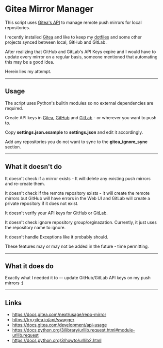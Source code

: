 # Gitea Mirror Manager

This script uses [Gitea's API](https://try.gitea.io/api/swagger) to manage remote push mirrors for local repositories.

I recently installed [Gitea](https://about.gitea.com/) and like to keep my [dotfiles](https://github.com/cn246-dotfiles) and some other projects synced between local, GitHub and GitLab.

After realizing that GitHub and GitLab's API Keys expire and I would have to update every mirror on a regular basis, someone mentioned that automating this may be a good idea.

Herein lies my attempt.

----

## Usage
The script uses Python's builtin modules so no external dependencies are required.

Create API keys in [Gitea](https://docs.gitea.com/development/api-usage), [GitHub](https://docs.github.com/en/authentication/keeping-your-account-and-data-secure/managing-your-personal-access-tokens) and [GitLab](https://docs.gitlab.com/ee/user/profile/personal_access_tokens.html) - or wherever you want to push to.

Copy **settings.json.example** to **settings.json** and edit it accordingly.

Add any repositories you do not want to sync to the **gitea_ignore_sync** section.


----

## What it doesn't do

It doesn't check if a mirror exists - It will delete any existing push mirrors and re-create them.

It doesn't check if the remote repository exists - It will create the remote mirrors but GitHub will have errors in the Web UI and GitLab will create a private repository if it does not exist.

It doesn't verify your API keys for GitHub or GitLab.

It doesn't check ignore repository group/orginazation. Currently, it just uses the repository name to ignore.

It doesn't handle Exceptions like it probably should.

These features may or may not be added in the future - time permitting.


----

## What it does do

Exactly what I needed it to -- update GitHub/GitLab API keys on my push mirrors :)

----

## Links
- https://docs.gitea.com/next/usage/repo-mirror
- https://try.gitea.io/api/swagger
- https://docs.gitea.com/development/api-usage
- https://docs.python.org/3/library/urllib.request.html#module-urllib.request
- https://docs.python.org/3/howto/urllib2.html
